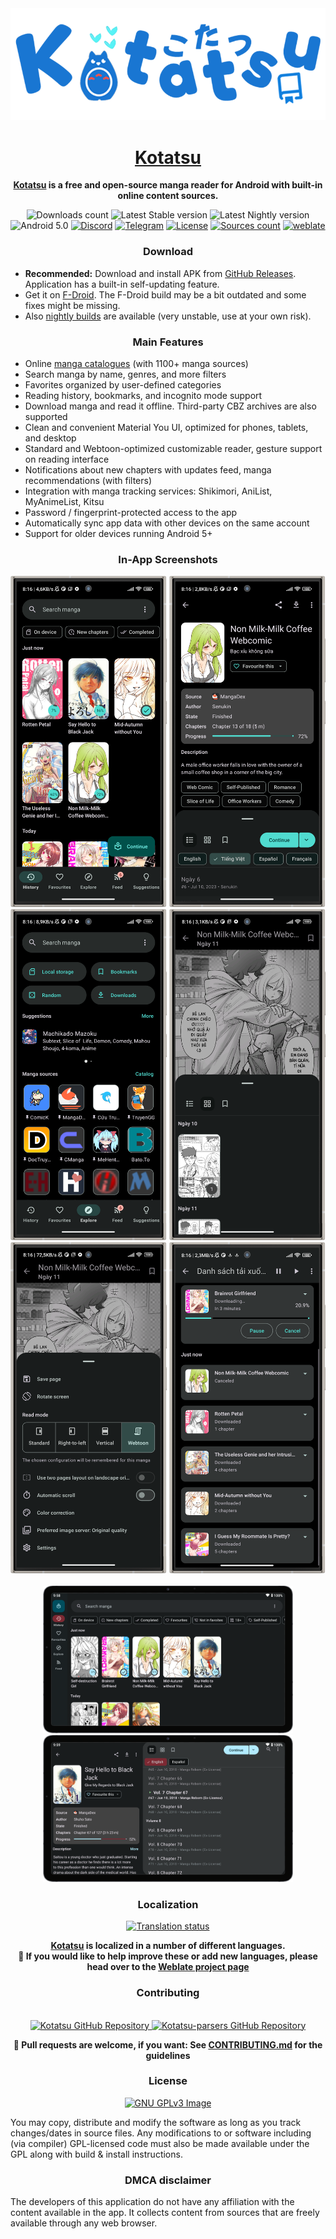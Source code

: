 <div align="center">

<a href="https://kotatsu.app">
    <img src="./.github/assets/vtuber.png" alt="Kotatsu Logo" title="Kotatsu" width="600"/>
</a>

# [Kotatsu](https://kotatsu.app)

**[Kotatsu](https://github.com/KotatsuApp/Kotatsu) is a free and open-source manga reader for Android with built-in online content sources.**

![Downloads count](https://img.shields.io/github/downloads/KotatsuApp/Kotatsu/total?color=1976d2&logo=github) ![Latest Stable version](https://img.shields.io/github/v/release/KotatsuApp/Kotatsu?color=2596be&label=latest) ![Latest Nightly version](https://img.shields.io/github/v/release/KotatsuApp/Kotatsu-nightly?color=9E9E9E&label=) ![Android 5.0](https://img.shields.io/badge/android-5.0+-brightgreen?logo=android) [![Discord](https://img.shields.io/discord/898363402467045416?color=5865f2&label=discord&logo=discord)](https://discord.gg/NNJ5RgVBC5) [![Telegram](https://img.shields.io/badge/chat-telegram-60ACFF?&logo=telegram)](https://t.me/kotatsuapp) [![License](https://img.shields.io/github/license/KotatsuApp/Kotatsu)](https://github.com/KotatsuApp/Kotatsu/blob/devel/LICENSE) [![Sources count](https://img.shields.io/badge/dynamic/yaml?url=https%3A%2F%2Fraw.githubusercontent.com%2FKotatsuApp%2Fkotatsu-parsers%2Frefs%2Fheads%2Fmaster%2F.github%2Fsummary.yaml&query=total&label=manga%20sources&color=%23E9321C)](https://github.com/KotatsuApp/kotatsu-parsers) [![weblate](https://hosted.weblate.org/widgets/kotatsu/-/strings/svg-badge.svg)](https://hosted.weblate.org/engage/kotatsu/)

### Download

<div align="left">

* **Recommended:** Download and install APK from [GitHub Releases](https://github.com/KotatsuApp/Kotatsu/releases/latest). Application has a built-in self-updating feature.
* Get it on [F-Droid](https://f-droid.org/packages/org.koitharu.kotatsu). The F-Droid build may be a bit outdated and some fixes might be missing.
* Also [nightly builds](https://github.com/KotatsuApp/Kotatsu-nightly/releases) are available (very unstable, use at your own risk).

</div>

### Main Features

<div align="left">

* Online [manga catalogues](https://github.com/KotatsuApp/kotatsu-parsers) (with 1100+ manga sources)
* Search manga by name, genres, and more filters
* Favorites organized by user-defined categories
* Reading history, bookmarks, and incognito mode support
* Download manga and read it offline. Third-party CBZ archives are also supported
* Clean and convenient Material You UI, optimized for phones, tablets, and desktop
* Standard and Webtoon-optimized customizable reader, gesture support on reading interface
* Notifications about new chapters with updates feed, manga recommendations (with filters)
* Integration with manga tracking services: Shikimori, AniList, MyAnimeList, Kitsu
* Password / fingerprint-protected access to the app
* Automatically sync app data with other devices on the same account
* Support for older devices running Android 5+

</div>

### In-App Screenshots

<div align="center">
    <img src="./metadata/en-US/images/phoneScreenshots/1.png" alt="Mobile view" width="250"/>
    <img src="./metadata/en-US/images/phoneScreenshots/2.png" alt="Mobile view" width="250"/>
    <img src="./metadata/en-US/images/phoneScreenshots/3.png" alt="Mobile view" width="250"/>
    <img src="./metadata/en-US/images/phoneScreenshots/4.png" alt="Mobile view" width="250"/>
    <img src="./metadata/en-US/images/phoneScreenshots/5.png" alt="Mobile view" width="250"/>
    <img src="./metadata/en-US/images/phoneScreenshots/6.png" alt="Mobile view" width="250"/>
</div>

<br>

<div align="center">
    <img src="./metadata/en-US/images/tenInchScreenshots/1.png" alt="Tablet view" width="400"/>
    <img src="./metadata/en-US/images/tenInchScreenshots/2.png" alt="Tablet view" width="400"/>
</div>

### Localization

<a href="https://hosted.weblate.org/engage/kotatsu/">
<img src="https://hosted.weblate.org/widget/kotatsu/horizontal-auto.png" alt="Translation status" />
</a>

**[Kotatsu](https://github.com/KotatsuApp/Kotatsu) is localized in a number of different languages.**<br>
**📌 If you would like to help improve these or add new languages,
please head over to the [Weblate project page](https://hosted.weblate.org/engage/kotatsu/)**

### Contributing

<br>

<a href="https://github.com/KotatsuApp/Kotatsu">
  <picture>
    <source srcset="https://github-readme-stats.vercel.app/api/pin/?username=KotatsuApp&repo=Kotatsu&bg_color=0d1117&text_color=1976d2&title_color=1976d2&icon_color=0877d2&border_radius=10&description_lines_count=2&show_owner=true" media="(prefers-color-scheme: dark)">
    <img src="https://github-readme-stats.vercel.app/api/pin/?username=KotatsuApp&repo=Kotatsu&text_color=1976d2&title_color=1976d2&icon_color=0877d2&border_radius=10&description_lines_count=2&show_owner=true" alt="Kotatsu GitHub Repository">
  </picture>
</a>
<a href="https://github.com/KotatsuApp/Kotatsu-parsers">
  <picture>
    <source srcset="https://github-readme-stats.vercel.app/api/pin/?username=KotatsuApp&repo=Kotatsu-parsers&bg_color=0d1117&text_color=1976d2&title_color=1976d2&icon_color=0877d2&border_radius=10&description_lines_count=2&show_owner=true" media="(prefers-color-scheme: dark)">
    <img src="https://github-readme-stats.vercel.app/api/pin/?username=KotatsuApp&repo=Kotatsu-parsers&text_color=1976d2&title_color=1976d2&icon_color=0877d2&border_radius=10&description_lines_count=2&show_owner=true" alt="Kotatsu-parsers GitHub Repository">
  </picture>
</a>

</br>

**📌 Pull requests are welcome, if you want: See [CONTRIBUTING.md](https://github.com/KotatsuApp/Kotatsu/blob/devel/CONTRIBUTING.md) for the guidelines**

### License

[![GNU GPLv3 Image](https://www.gnu.org/graphics/gplv3-127x51.png)](http://www.gnu.org/licenses/gpl-3.0.en.html)

<div align="left">

You may copy, distribute and modify the software as long as you track changes/dates in source files. Any modifications to or software including (via compiler) GPL-licensed code must also be made available under the GPL along with build & install instructions.

</div>

### DMCA disclaimer

<div align="left">

The developers of this application do not have any affiliation with the content available in the app. It collects content from sources that are freely available through any web browser.

</div>
